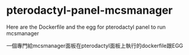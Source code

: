 # pterodactyl-panel-mcsmanager
Here are the Dockerfile and the egg for pterodactyl panel to run mcsmanager

一個專門給mcsmanager面板在pterodactyl面板上執行的dockerfile跟EGG
